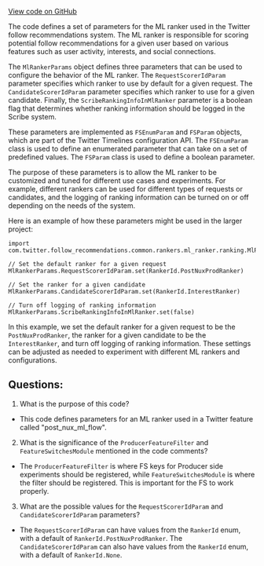 [View code on GitHub](https://github.com/misbahsy/the-algorithm/follow-recommendations-service/common/src/main/scala/com/twitter/follow_recommendations/common/rankers/ml_ranker/ranking/MlRankerParams.scala)

The code defines a set of parameters for the ML ranker used in the Twitter follow recommendations system. The ML ranker is responsible for scoring potential follow recommendations for a given user based on various features such as user activity, interests, and social connections. 

The `MlRankerParams` object defines three parameters that can be used to configure the behavior of the ML ranker. The `RequestScorerIdParam` parameter specifies which ranker to use by default for a given request. The `CandidateScorerIdParam` parameter specifies which ranker to use for a given candidate. Finally, the `ScribeRankingInfoInMlRanker` parameter is a boolean flag that determines whether ranking information should be logged in the Scribe system.

These parameters are implemented as `FSEnumParam` and `FSParam` objects, which are part of the Twitter Timelines configuration API. The `FSEnumParam` class is used to define an enumerated parameter that can take on a set of predefined values. The `FSParam` class is used to define a boolean parameter.

The purpose of these parameters is to allow the ML ranker to be customized and tuned for different use cases and experiments. For example, different rankers can be used for different types of requests or candidates, and the logging of ranking information can be turned on or off depending on the needs of the system.

Here is an example of how these parameters might be used in the larger project:

```
import com.twitter.follow_recommendations.common.rankers.ml_ranker.ranking.MlRankerParams

// Set the default ranker for a given request
MlRankerParams.RequestScorerIdParam.set(RankerId.PostNuxProdRanker)

// Set the ranker for a given candidate
MlRankerParams.CandidateScorerIdParam.set(RankerId.InterestRanker)

// Turn off logging of ranking information
MlRankerParams.ScribeRankingInfoInMlRanker.set(false)
```

In this example, we set the default ranker for a given request to be the `PostNuxProdRanker`, the ranker for a given candidate to be the `InterestRanker`, and turn off logging of ranking information. These settings can be adjusted as needed to experiment with different ML rankers and configurations.
## Questions: 
 1. What is the purpose of this code?
- This code defines parameters for an ML ranker used in a Twitter feature called "post_nux_ml_flow".

2. What is the significance of the `ProducerFeatureFilter` and `FeatureSwitchesModule` mentioned in the code comments?
- The `ProducerFeatureFilter` is where FS keys for Producer side experiments should be registered, while `FeatureSwitchesModule` is where the filter should be registered. This is important for the FS to work properly.

3. What are the possible values for the `RequestScorerIdParam` and `CandidateScorerIdParam` parameters?
- The `RequestScorerIdParam` can have values from the `RankerId` enum, with a default of `RankerId.PostNuxProdRanker`. The `CandidateScorerIdParam` can also have values from the `RankerId` enum, with a default of `RankerId.None`.